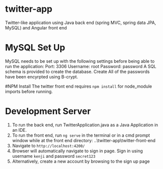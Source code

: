 # twitter-app
Twitter-like application using Java back end (spring MVC, spring data JPA, MySQL) and Angular front end

# MySQL Set Up
MySQL needs to be set up with the following settings before being able to run the application:
Port: 3306
Username: root
Password: password
A SQL schema is provided to create the database. Create All of the passwords have been encyrpted using B-crypt.

#NPM Install
The twitter front end requires `npm install` for node_module imports before running.

# Development Server
1. To run the back end, run TwitterApplication.java as a Java Application in an IDE.
2. To run the front end, run `ng serve` in the terminal or in a cmd prompt window while at the front end directory: ..\twitter-app\twitter-front-end
3. Navigate to `http://localhost:4200/`
4. Browser will automatically navigate to sign in page. Sign in using username `kenji` and password `secret123`
5. Alternatively, create a new account by browsing to the sign up page
